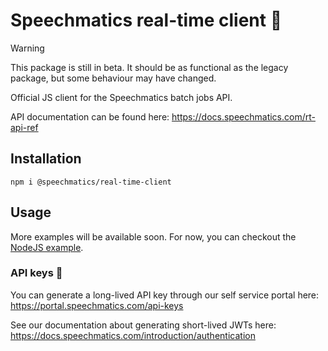 
# Speechmatics real-time client 🎤

> [!WARNING]
> This package is still in beta. It should be as functional as the legacy package, but some behaviour may have changed.

Official JS client for the Speechmatics batch jobs API.

API documentation can be found here: https://docs.speechmatics.com/rt-api-ref

## Installation

```
npm i @speechmatics/real-time-client
```

## Usage



More examples will be available soon. For now, you can checkout the [NodeJS example](/examples/nodejs/real-time-file-example.ts).

### API keys 🔑

You can generate a long-lived API key through our self service portal here: https://portal.speechmatics.com/api-keys

See our documentation about generating short-lived JWTs here: https://docs.speechmatics.com/introduction/authentication